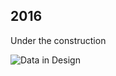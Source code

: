 ## 2016

Under the construction

![Data in Design](https://namjulee.github.io/njs-lab-public/project/2016-hanger-bar/2016-hanger-bar.jpg)